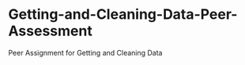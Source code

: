Getting-and-Cleaning-Data-Peer-Assessment
=========================================

Peer Assignment for Getting and Cleaning Data
